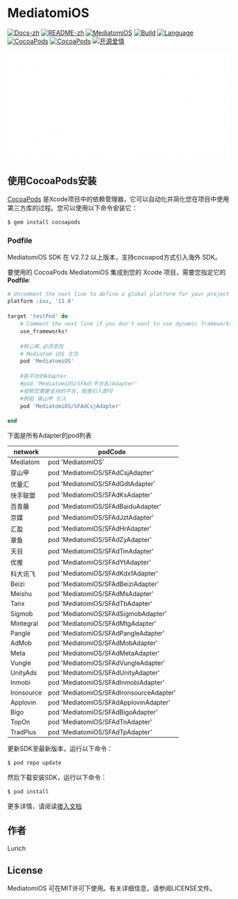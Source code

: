 # MediatomiOS

 [![Docs-zh](https://shields.io/badge/Docs-中文-blue?logo=Read%20The%20Docs)](https://xiaofu666.github.io/static/html/iOS-SDK-对接文档.html)
 [![README-zh](https://shields.io/badge/README-中文-blue)](README.md)
 [![MediatomiOS](https://img.shields.io/badge/MediatomiOS-AD-red.svg)](https://github.com/Mediatom/Mediatom_iOS.git)
 [![Build](https://img.shields.io/badge/build-passing-brightgreen)](https://github.com/Mediatom/Mediatom_iOS.git)
 [![Language](https://img.shields.io/badge/Language-Objective--C-FF7F24.svg?style=flat)](https://github.com/Mediatom/Mediatom_iOS.git)
 [![CocoaPods](https://img.shields.io/cocoapods/p/MediatomiOS.svg)](https://github.com/Mediatom/Mediatom_iOS.git)
 [![CocoaPods](https://img.shields.io/cocoapods/v/MediatomiOS.svg)](https://github.com/Mediatom/Mediatom_iOS.git)
 [![开源爱情](https://badges.frapsoft.com/os/mit/mit.svg?v=102)](https://github.com/Mediatom/Mediatom_iOS.git)

![mediatom.gif](Logo/mediatom.gif)

## 使用CocoaPods安装


[CocoaPods](https://cocoapods.org) 是Xcode项目中的依赖管理器，它可以自动化并简化您在项目中使用第三方库的过程。您可以使用以下命令安装它：

```ruby
$ gem install cocoapods
```

### Podfile

MediatomiOS SDK 在 V2.7.2 以上版本，支持cocoapod方式引入海外 SDK。<br>

要使用的 CocoaPods MediatomiOS 集成到您的 Xcode 项目，需要您指定它的 **Podfile**:<br>

```ruby
# Uncomment the next line to define a global platform for your project
platform :ios, '11.0'

target 'testPod' do
    # Comment the next line if you don't want to use dynamic frameworks
    use_frameworks!
    
    #核心库,必须添加
    # Mediatom iOS 主包
    pod 'MediatomiOS'
    
    #各平台的Adapter
    #pod 'MediatomiOS/SFAd(平台名)Adapter'
    #按照您需要支持的平台，按需引入即可
    #例如 穿山甲 引入
    pod 'MediatomiOS/SFAdCsjAdapter'
  
end
```

下面是所有Adapter的pod列表

|network|podCode|
|---|---|
|Mediatom|    pod 'MediatomiOS' |
|穿山甲|       pod 'MediatomiOS/SFAdCsjAdapter' |
|优量汇|       pod 'MediatomiOS/SFAdGdtAdapter' |
|快手联盟|     pod 'MediatomiOS/SFAdKsAdapter' |
|百青藤|       pod 'MediatomiOS/SFAdBaiduAdapter' |
|京媒|       	 pod 'MediatomiOS/SFAdJztAdapter' |
|汇盈|  			 pod 'MediatomiOS/SFAdHrAdapter' |
|章鱼|  			 pod 'MediatomiOS/SFAdZyAdapter' |
|天目|  			 pod 'MediatomiOS/SFAdTmAdapter' |
|优推|  			 pod 'MediatomiOS/SFAdYtAdapter' |
|科大讯飞|  	 pod 'MediatomiOS/SFAdKdxfAdapter' |
|Beizi|       pod 'MediatomiOS/SFAdBeiziAdapter' |
|Meishu|      pod 'MediatomiOS/SFAdMsAdapter' |
|Tanx|        pod 'MediatomiOS/SFAdTbAdapter' |
|Sigmob|      pod 'MediatomiOS/SFAdSigmobAdapter' |
|Mintegral|   pod 'MediatomiOS/SFAdMtgAdapter' |
|Pangle|      pod 'MediatomiOS/SFAdPangleAdapter' |
|AdMob|       pod 'MediatomiOS/SFAdMobAdapter' |
|Meta|        pod 'MediatomiOS/SFAdMetaAdapter' |
|Vungle|      pod 'MediatomiOS/SFAdVungleAdapter' |
|UnityAds|    pod 'MediatomiOS/SFAdUnityAdapter' |
|Inmobi|    	pod 'MediatomiOS/SFAdInmobiAdapter' |
|Ironsource|  pod 'MediatomiOS/SFAdIronsourceAdapter' |
|Applovin|  	pod 'MediatomiOS/SFAdApplovinAdapter' |
|Bigo|  			pod 'MediatomiOS/SFAdBigoAdapter' |
|TopOn|       pod 'MediatomiOS/SFAdTnAdapter' |
|TradPlus|    pod 'MediatomiOS/SFAdTpAdapter' |


更新SDK至最新版本，运行以下命令：

```ruby
$ pod repo update
```

然后下载安装SDK，运行以下命令：

```ruby
$ pod install
```

更多详情，请阅读[接入文档](https://xiaofu666.github.io/static/html/iOS-SDK-对接文档.html)

## 作者

Lurich

## License

MediatomiOS 可在MIT许可下使用。有关详细信息，请参阅LICENSE文件。

